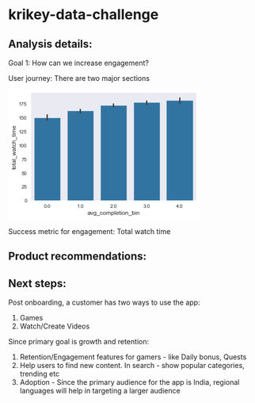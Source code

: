 # krikey-data-challenge


## Analysis details:

Goal 1: How can we increase engagement?

User journey: There are two major sections

![Alt text](../data/comp_wt.png?raw=true "Title")

Success metric for engagement: Total watch time


## Product recommendations:


## Next steps:

Post onboarding, a customer has two ways to use the app:
1. Games
2. Watch/Create Videos

Since primary goal is growth and retention:

1. Retention/Engagement features for gamers - like Daily bonus, Quests
2. Help users to find new content. In search - show popular categories, trending etc
3. Adoption - Since the primary audience for the app is India, regional languages will help in targeting a larger audience
